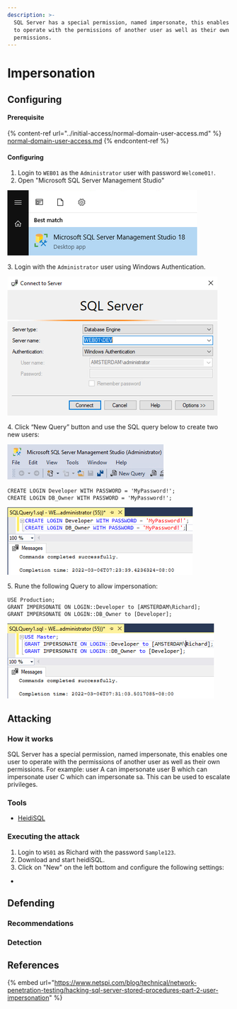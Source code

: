 ```yaml
---
description: >-
  SQL Server has a special permission, named impersonate, this enables one user
  to operate with the permissions of another user as well as their own
  permissions.
---
```


# Impersonation

## Configuring

#### Prerequisite

{% content-ref url="../initial-access/normal-domain-user-access.md" %}
[normal-domain-user-access.md](../initial-access/normal-domain-user-access.md)
{% endcontent-ref %}

#### Configuring

1. Login to `WEB01` as the `Administrator` user with password `Welcome01!`.
2. Open "Microsoft SQL Server Management Studio"

![](<../../../../.gitbook/assets/image (34).png>)

3\. Login with the `Administrator` user using Windows Authentication.

![](<../../../../.gitbook/assets/image (7).png>)

4\. Click “New Query” button and use the SQL query below to create two new users:

![](<../../../../.gitbook/assets/image (29).png>)

```
CREATE LOGIN Developer WITH PASSWORD = 'MyPassword!';
CREATE LOGIN DB_Owner WITH PASSWORD = 'MyPassword!';
```

![](<../../../../.gitbook/assets/image (6).png>)

5\. Rune the following Query to allow impersonation:

```
USE Production;
GRANT IMPERSONATE ON LOGIN::Developer to [AMSTERDAM\Richard];
GRANT IMPERSONATE ON LOGIN::DB_Owner to [Developer];
```

![](<../../../../.gitbook/assets/image (19).png>)

## Attacking

### How it works

SQL Server has a special permission, named impersonate, this enables one user to operate with the permissions of another user as well as their own permissions. For example: user A can impersonate user B which can impersonate user C which can impersonate sa. This can be used to escalate privileges.

### Tools

* [HeidiSQL](https://www.heidisql.com)

### Executing the attack

1. Login to `WS01` as Richard with the password `Sample123`.
2. Download and start heidiSQL.
3. Click on "New" on the left bottom and configure the following settings:

*

## Defending

### Recommendations



### Detection



## References

{% embed url="https://www.netspi.com/blog/technical/network-penetration-testing/hacking-sql-server-stored-procedures-part-2-user-impersonation" %}
